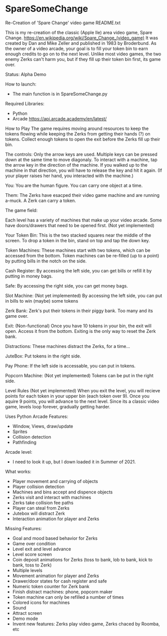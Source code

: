 # SpareSomeChange
Re-Creation of 'Spare Change' video game 
README.txt

This is my re-creation of the classic (Apple IIe) area video game, Spare Change.
https://en.wikipedia.org/wiki/Spare_Change_(video_game)
It was created by Dan and Mike Zeller and published in 1983 by Broderbund.
As the owner of a video arcade, your goal is to fill your token bin to earn enough credits to go on to the next level.
Unlike most video games, the two enemy Zerks can't harm you, but if they fill up their token bin first, its game over.

Status:
Alpha Demo

How to launch:
 - The main function is in SpareSomeChange.py

Required Libraries:
 - Python
 - Arcade  https://api.arcade.academy/en/latest/

How to Play
The game requires moving around resources to keep the tokens flowing while keeping the Zerks from getting their hands (?) on tokens.  Collect enough tokens to open the exit before the Zerks fill up their bin.

The controls:
Only the arrow keys are used. Multiple keys can be pressed down at the same time to move diagonaly.  To interact with a machine, tap the arrow key in the direction of the machine. If you walked up to the machine in that direction, you will have to release the key and hit it again.  (If your player raises her hand, you interacted with the machine.)

You:
You are the human figure. You can carry one object at a time.

Them:
The Zerks have esacped their video game machine and are running a-muck. A Zerk can carry a token.

The game field:

Each level has a variety of machines that make up your video arcade. Some have doors/drawers that need to be opened first. (Not yet implemented)

Your Token Bin:
This is the two stacked squares near the middle of the screen. To drop a token in the bin, stand on top and tap the down key.

Token Machines:
These machines start with two tokens, which can be accessed from the bottom. Token machines can be re-filled (up to a point) by putting bills in the notch on the side.

Cash Register:
By accessing the left side, you can get bills or refill it by putting in money bags.

Safe:
By accessing the right side, you can get money bags.

Slot Machine: (Not yet implemented)
By accessing the left side, you can put in bills to win (maybe) some tokens

Zerk Bank:
Zerk's put their tokens in their piggy bank. Too many and its game over.

Exit: (Non-functional)
Once you have 10 tokens in your bin, the exit will open. Access it from the bottom. Exiting is the only way to reset the Zerk bank.

Distractions: These machines distract the Zerks, for a time...

JuteBox: Put tokens in the right side.

Pay Phone: If the left side is accessable, you can put in tokens.

Popcorn Machine: (Not yet implemented) Tokens can be put in the right side.

Level Rules (Not yet implemented)
When you exit the level, you will recieve points for each token in your upper bin (each token over 9). Once you aquire 9 points, you will advance to the next level. Since its a classic video game, levels loop forever, gradually getting harder.

Uses Python Arcade Features:
- Window, Views, draw/update
- Sprites
- Collision detection
- Pathfinding

Arcade level:
 - I need to look it up, but I down loaded it in Summer of 2021.

What works:
- Player movement and carrying of objects
- Player collision detection
- Machines and bins accept and dispence objects
- Zerks visit and interact with machines
- Zerks take collision fee paths
- Player can steal from Zerks
- Jutebox will distract Zerk
- Interaction animation for player and Zerks

Missing Features:
- Goal and mood based behavior for Zerks
- Game over condition
- Level exit and level advance
- Level score screen
- Coin deposit animations for Zerks (toss to bank, lob to bank, kick to bank, toss to Zerk)
- Multiple levels
- Movement animation for player and Zerks
- Drawer/door states for cash register and safe
- Numeric token counter for Zerk bank
- Finish distract machines: phone, popcorn maker
- Token machine can only be refilled a number of times
- Colored icons for machines
- Sound
- Attract screen
- Demo mode
- Invent new features: Zerks play video game, Zerks chaced by Roomba, etc
